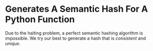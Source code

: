# Generates A Semantic Hash For A Python Function

Due to the halting problem, a perfect semantic hashing algorithm is
impossible. We try our best to generate a hash that is
_consistent_ and _unique_.
